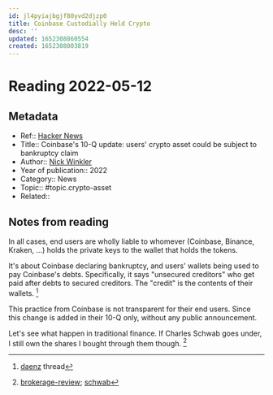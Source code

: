 ```yaml
---
id: jl4pyiajbgjf80yvd2djzp0
title: Coinbase Custodially Held Crypto
desc: ''
updated: 1652308860554
created: 1652308003819
---
```

# Reading 2022-05-12

## Metadata

- Ref:: [Hacker News](https://news.ycombinator.com/item?id=31334697)
- Title:: Coinbase's 10-Q update: users' crypto asset could be subject to bankruptcy claim
- Author:: [Nick Winkler](https://twitter.com/TheWinklerGroup/status/1524138329633132545)
- Year of publication:: 2022
- Category:: News
- Topic:: #topic.crypto-asset
- Related:: 

## Notes from reading

In all cases, end users are wholly liable to whomever (Coinbase, Binance, Kraken, ...) holds the private keys to the wallet that holds the tokens.

It's about Coinbase declaring bankruptcy, and users' wallets being used to pay Coinbase's debts. Specifically, it says "unsecured creditors" who get paid after debts to secured creditors. The "credit" is the contents of their wallets. [^1]

[^1]: [daenz](https://news.ycombinator.com/item?id=31335204) thread

This practice from Coinbase is not transparent for their end users. Since this change is added in their 10-Q only, without any public announcement.

Let's see what happen in traditional finance. If Charles Schwab goes under, I still own the shares I bought through them though. [^2]

[^2]: [brokerage-review](https://www.brokerage-review.com/investing-firm/bankrupt/what-happens-if-charles-schwab-goes-bankrupt.aspx); [schwab](https://www.schwab.com/legal/sipc-account-protection)

